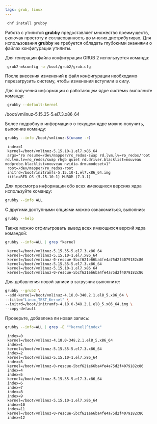 ```yaml
---
tags: grub, linux
---
```

```sh
 dnf install grubby
```

Работа с утилитой **grubby** предоставляет множество преимуществ, включая простоту и согласованность во многих дистрибутивах. Для использования **grubby** не требуется обладать глубокими знаниями о файлах конфигурации утилиты.

Для генерации файла конфигурации GRUB 2 используется команда:

```sh
 grub2-mkconfig -o /boot/grub2/grub.cfg
```

После внесения изменений в файл конфигурации необходимо перезагрузить систему, чтобы изменения вступили в силу.

Для получения информации о работающем ядре системы выполните команду:

```sh
 grubby --default-kernel
```
 /boot/vmlinuz-5.15.35-5.el7.3.x86_64

Более подробную информацию о текущем ядре можно получить, выполнив команду:

```sh
grubby --info /boot/vmlinuz-$(uname -r)
```

	 index=1
	 kernel=/boot/vmlinuz-5.15.10-1.el7.x86_64
	 args="ro resume=/dev/mapper/ro_redos-swap rd.lvm.lv=ro_redos/root rd.lvm.lv=ro_redos/swap rhgb quiet rd.driver.blacklist=nouveau modprobe.blacklist=nouveau nvidia-drm.modeset=1"
	 root=/dev/mapper/ro_redos-root
	 initrd=/boot/initramfs-5.15.10-1.el7.x86_64.img
	 title=RED OS (5.15.10-1) MUROM (7.3.1)

Для просмотра информации обо всех имеющихся версиях ядра используйте команду:

```sh
grubby --info ALL
```

С другими доступными опциями можно ознакомиться, выполнив:

```sh
grubby --help
```

Также можно отфильтровать вывод всех имеющихся версий ядра командой:

```sh
grubby --info=ALL | grep ^kernel 
```

	 kernel=/boot/vmlinuz-5.15.35-5.el7.3.x86_64
	 kernel=/boot/vmlinuz-5.15.10-1.el7.x86_64
	 kernel=/boot/vmlinuz-0-rescue-5bcf621e66ba4fe4a75d2f4079182c86
	 kernel=/boot/vmlinuz-5.15.35-5.el7.3.x86_64
	 kernel=/boot/vmlinuz-5.15.10-1.el7.x86_64
	 kernel=/boot/vmlinuz-0-rescue-5bcf621e66ba4fe4a75d2f4079182c86

Для добавления новой записи в загрузчик выполните:

```sh
grubby --grub2 \
--add-kernel=/boot/vmlinuz-4.18.0-348.2.1.el8_5.x86_64 \
--title="Linux_TEST_Kernel" \
--initrd=/boot/initramfs-4.18.0-348.2.1.el8_5.x86_64.img \
--copy-default
```

Проверьте, добавлена ли новая запись:

```sh
grubby --info=ALL | grep -E "^kernel|^index" 
```

	 index=0
	 kernel=/boot/vmlinuz-4.18.0-348.2.1.el8_5.x86_64
	 index=1
	 kernel=/boot/vmlinuz-5.15.35-5.el7.3.x86_64
	 index=2
	 kernel=/boot/vmlinuz-5.15.10-1.el7.x86_64
	 index=3
	 kernel=/boot/vmlinuz-0-rescue-5bcf621e66ba4fe4a75d2f4079182c86
	 index=4
	 index=5
	 kernel=/boot/vmlinuz-5.15.35-5.el7.3.x86_64
	 index=6
	 index=7
	 index=8
	 index=9
	 kernel=/boot/vmlinuz-5.15.10-1.el7.x86_64
	 index=10
	 index=11
	 kernel=/boot/vmlinuz-0-rescue-5bcf621e66ba4fe4a75d2f4079182c86
	 index=12